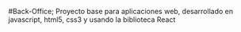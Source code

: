 #Back-Office;
Proyecto base para aplicaciones web, desarrollado en javascript, html5, css3 y usando la biblioteca React
